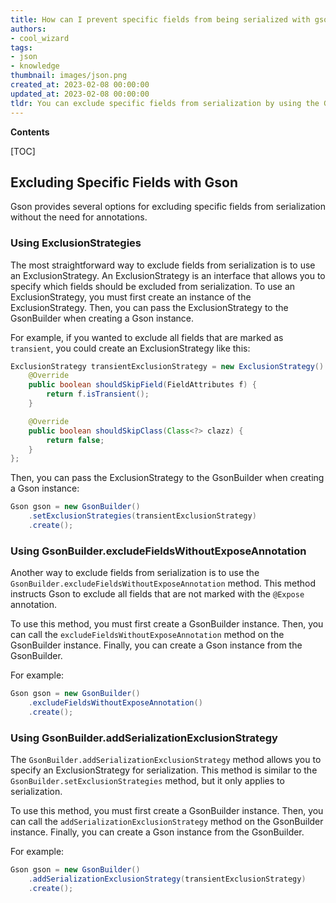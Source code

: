 ```yaml
---
title: How can I prevent specific fields from being serialized with gson without using annotations?
authors:
- cool_wizard
tags:
- json
- knowledge
thumbnail: images/json.png
created_at: 2023-02-08 00:00:00
updated_at: 2023-02-08 00:00:00
tldr: You can exclude specific fields from serialization by using the Gson ExclusionStrategy interface.
---
```


**Contents**

[TOC]

## Excluding Specific Fields with Gson

Gson provides several options for excluding specific fields from serialization without the need for annotations.

### Using ExclusionStrategies

The most straightforward way to exclude fields from serialization is to use an ExclusionStrategy. An ExclusionStrategy is an interface that allows you to specify which fields should be excluded from serialization. To use an ExclusionStrategy, you must first create an instance of the ExclusionStrategy. Then, you can pass the ExclusionStrategy to the GsonBuilder when creating a Gson instance.

For example, if you wanted to exclude all fields that are marked as `transient`, you could create an ExclusionStrategy like this:

```java
ExclusionStrategy transientExclusionStrategy = new ExclusionStrategy() {
    @Override
    public boolean shouldSkipField(FieldAttributes f) {
        return f.isTransient();
    }

    @Override
    public boolean shouldSkipClass(Class<?> clazz) {
        return false;
    }
};
```

Then, you can pass the ExclusionStrategy to the GsonBuilder when creating a Gson instance:

```java
Gson gson = new GsonBuilder()
    .setExclusionStrategies(transientExclusionStrategy)
    .create();
```

### Using GsonBuilder.excludeFieldsWithoutExposeAnnotation

Another way to exclude fields from serialization is to use the `GsonBuilder.excludeFieldsWithoutExposeAnnotation` method. This method instructs Gson to exclude all fields that are not marked with the `@Expose` annotation.

To use this method, you must first create a GsonBuilder instance. Then, you can call the `excludeFieldsWithoutExposeAnnotation` method on the GsonBuilder instance. Finally, you can create a Gson instance from the GsonBuilder.

For example:

```java
Gson gson = new GsonBuilder()
    .excludeFieldsWithoutExposeAnnotation()
    .create();
```

### Using GsonBuilder.addSerializationExclusionStrategy

The `GsonBuilder.addSerializationExclusionStrategy` method allows you to specify an ExclusionStrategy for serialization. This method is similar to the `GsonBuilder.setExclusionStrategies` method, but it only applies to serialization.

To use this method, you must first create a GsonBuilder instance. Then, you can call the `addSerializationExclusionStrategy` method on the GsonBuilder instance. Finally, you can create a Gson instance from the GsonBuilder.

For example:

```java
Gson gson = new GsonBuilder()
    .addSerializationExclusionStrategy(transientExclusionStrategy)
    .create();
```
